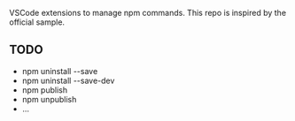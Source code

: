 VSCode extensions to manage npm commands. This repo is inspired by the official sample.

## TODO

* npm uninstall --save 
* npm uninstall --save-dev
* npm publish
* npm unpublish
* ... 